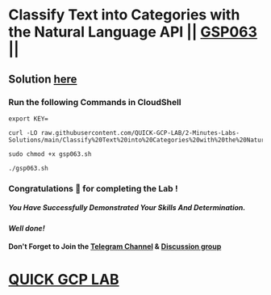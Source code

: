 # Classify Text into Categories with the Natural Language API || [GSP063](https://www.cloudskillsboost.google/focuses/1749?parent=catalog) ||

## Solution [here](https://youtu.be/u3uNcaXtZ8g)

### Run the following Commands in CloudShell

```
export KEY=
```
```
curl -LO raw.githubusercontent.com/QUICK-GCP-LAB/2-Minutes-Labs-Solutions/main/Classify%20Text%20into%20Categories%20with%20the%20Natural%20Language%20API/gsp063.sh

sudo chmod +x gsp063.sh

./gsp063.sh
```

### Congratulations 🎉 for completing the Lab !

##### *You Have Successfully Demonstrated Your Skills And Determination.*

#### *Well done!*

#### Don't Forget to Join the [Telegram Channel](https://t.me/quickgcplab) & [Discussion group](https://t.me/quickgcplabchats)

# [QUICK GCP LAB](https://www.youtube.com/@quickgcplab)

